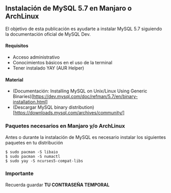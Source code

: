 ## Instalación de MySQL 5.7 en Manjaro o ArchLinux

El objetivo de esta publicación es ayudarte a instalar MySQL 5.7 siguiendo la documentación oficial de MySQL Dev.

#### Requisitos

- Acceso administrativo
- Conocimientos básicos en el uso de la terminal
- Tener instalado YAY (AUR Helper)

#### Material 

- (Documentación: Installing MySQL on Unix/Linux Using Generic Binaries)[https://dev.mysql.com/doc/refman/5.7/en/binary-installation.html]
- (Descargar MySQL binary distribution)[https://downloads.mysql.com/archives/community/]

### Paquetes necesarios en Manjaro y/o ArchLinux

Antes o durante la instalación de MySQL es necesario instalar los siguientes paquetes en tu distribución

```
$ sudo pacman -S libaio
$ sudo pacman -S numactl
$ sudo yay -S ncurses5-compat-libs
```

### Importante

Recuerda guardar **TU CONTRASEÑA TEMPORAL**
